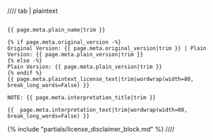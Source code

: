 //// tab | plaintext

```plaintext

{{ page.meta.plain_name|trim }}

{% if page.meta.original_version -%}
Original Version: {{ page.meta.original_version|trim }} | Plain Version: {{ page.meta.plain_version|trim }}
{% else -%}
Plain Version: {{ page.meta.plain_version|trim }}
{% endif %}
{{ page.meta.plaintext_license_text|trim|wordwrap(width=80, break_long_words=False) }}

NOTE: {{ page.meta.interpretation_title|trim }}

{{  page.meta.interpretation_text|trim|wordwrap(width=80, break_long_words=False) }}

```

<p class="license-divider"></p>
{% include "partials/license_disclaimer_block.md" %}
////
